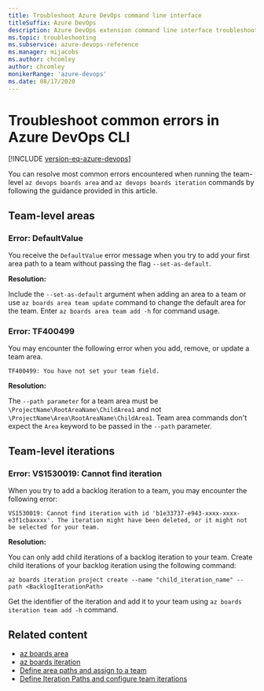 ```yaml
---
title: Troubleshoot Azure DevOps command line interface
titleSuffix: Azure DevOps 
description: Azure DevOps extension command line interface troubleshooting 
ms.topic: troubleshooting 
ms.subservice: azure-devops-reference
ms.manager: mijacobs 
ms.author: chcomley
author: chcomley
monikerRange: 'azure-devops'
ms.date: 08/17/2020
---
```


# Troubleshoot common errors in Azure DevOps CLI

[!INCLUDE [version-eq-azure-devops](../includes/version-eq-azure-devops.md)] 

You can resolve most common errors encountered when running the team-level `az devops boards area` and `az devops boards iteration` commands by following the guidance provided in this article. 

## Team-level areas 

### Error: DefaultValue

You receive the `DefaultValue` error message when you try to add your first area path to a team without passing the flag `--set-as-default`.

**Resolution:** 

Include the `--set-as-default` argument when adding an area to a team or use `az boards area team update` command to change the default area for the team. Enter `az boards area team add -h` for command usage. 


### Error: TF400499 

You may encounter the following error when you add, remove, or update a team area. 

`TF400499: You have not set your team field.`
 
**Resolution:** 

The `--path parameter` for a team area must be `\ProjectName\RootAreaName\ChildArea1` and not `\ProjectName\Area\RootAreaName\ChildArea1`. Team area commands don't expect the `Area` keyword to be passed in the `--path` parameter.

## Team-level iterations


### Error: VS1530019: Cannot find iteration  

When you try to add a backlog iteration to a team, you may encounter the following error:

`VS1530019: Cannot find iteration with id 'b1e33737-e943-xxxx-xxxx-e3f1cbaxxxx'. The iteration might have been deleted, or it might not be selected for your team.`

**Resolution:** 

You can only add child iterations of a backlog iteration to your team. Create child iterations of your backlog iteration using the following command: 

`az boards iteration project create --name "child_iteration_name" --path <BacklogIterationPath>`

Get the identifier of the iteration and add it to your team using `az boards iteration team add -h` command.
 

## Related content
- [az boards area](/cli/azure/boards/area)
- [az boards iteration](/cli/azure/boards/iteration)
- [Define area paths and assign to a team](../organizations/settings/set-area-paths.md)
- [Define Iteration Paths and configure team iterations](../organizations/settings/set-iteration-paths-sprints.md) 